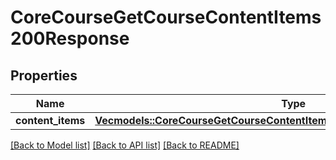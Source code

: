 # CoreCourseGetCourseContentItems200Response

## Properties

Name | Type | Description | Notes
------------ | ------------- | ------------- | -------------
**content_items** | [**Vec<models::CoreCourseGetCourseContentItems200ResponseContentItemsInner>**](core_course_get_course_content_items_200_response_content_items_inner.md) |  | 

[[Back to Model list]](../README.md#documentation-for-models) [[Back to API list]](../README.md#documentation-for-api-endpoints) [[Back to README]](../README.md)



